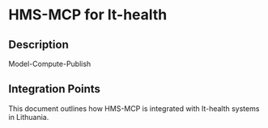 # HMS-MCP for lt-health

## Description

Model-Compute-Publish

## Integration Points

This document outlines how HMS-MCP is integrated with lt-health systems in Lithuania.
